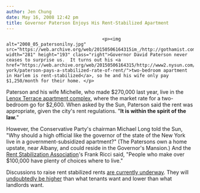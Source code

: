 ```yaml
---
author: Jen Chung
date: May 16, 2008 12:42 pm
title: Governor Paterson Enjoys His Rent-Stabilized Apartment
---
```


	
										<p><img alt="2008_05_patersonilny.jpg" src="https://web.archive.org/web/20150506164315im_/http://gothamist.com/attachments/jen/2008_05_patersonilny.jpg" width="281" height="193" class="right">Governor David Paterson never ceases to surprise us.  It turns out his <a href="https://web.archive.org/web/20150506164315/http://www2.nysun.com/new-york/paterson-pays-a-stabilized-rate-of-rent/">two-bedroom apartment in Harlem is rent-stabilized</a>, so he and his wife only pay $1,250/month for their home. </p>

<p>Paterson and his wife Michelle, who made $270,000 last year, live in the <a href="https://web.archive.org/web/20150506164315/http://www.olnick.com/residential/lenox/">Lenox Terrace apartment complex</a>, where the market rate for a two-bedroom go for $2,600.  When asked by the Sun, Paterson said the rent was appropriate, given the city&apos;s rent regulations. &quot;<strong>It is within the spirit of the law.</strong>&quot;</p>

<p>However, the Conservative Party&apos;s chairman Michael Long told the Sun, &quot;Why should a high official like the governor of the state of the New York live in a government-subsidized apartment?&quot; (The Patersons own a home upstate, near Albany, and could reside in the Governor&apos;s Mansion.)  And the <a href="https://web.archive.org/web/20150506164315/http://www.rsanyc.com/index.html">Rent Stabilization Association</a>&apos;s Frank Ricci said, &quot;People who make over $100,000 have plenty of choices where to live.&quot;  </p>

<p>Discussions to raise rent stabilized rents <a href="https://web.archive.org/web/20150506164315/http://gothamist.com/2008/04/30/its_time_to_dis.php">are currently underway</a>. They will <a href="https://web.archive.org/web/20150506164315/http://gothamist.com/2008/05/06/landlords_tenan.php">undoubtedly be higher</a> than what tenants want and lower than what landlords want.</p>					
										
									
				